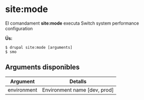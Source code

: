 # site:mode
El comandament **site:mode** executa Switch system performance configuration

**Ús:**
```
$ drupal site:mode [arguments] 
$ smo  
```

## Arguments disponibles
Argument | Detalls
---------|-------------
environment | Environment name [dev, prod]
